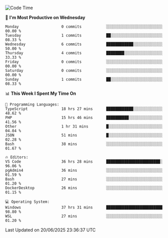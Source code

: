 <!--START_SECTION:waka-->
![Code Time](http://img.shields.io/badge/Code%20Time-5%2C130%20hrs%2045%20mins-blue)

📅 **I'm Most Productive on Wednesday** 

```text
Monday                   0 commits           ░░░░░░░░░░░░░░░░░░░░░░░░░   00.00 % 
Tuesday                  1 commits           ██░░░░░░░░░░░░░░░░░░░░░░░   08.33 % 
Wednesday                6 commits           ████████████░░░░░░░░░░░░░   50.00 % 
Thursday                 4 commits           ████████░░░░░░░░░░░░░░░░░   33.33 % 
Friday                   0 commits           ░░░░░░░░░░░░░░░░░░░░░░░░░   00.00 % 
Saturday                 0 commits           ░░░░░░░░░░░░░░░░░░░░░░░░░   00.00 % 
Sunday                   1 commits           ██░░░░░░░░░░░░░░░░░░░░░░░   08.33 % 
```


📊 **This Week I Spent My Time On** 

```text
💬 Programming Languages: 
TypeScript               18 hrs 27 mins      ████████████░░░░░░░░░░░░░   48.62 % 
PHP                      15 hrs 46 mins      ██████████░░░░░░░░░░░░░░░   41.56 % 
Other                    1 hr 31 mins        █░░░░░░░░░░░░░░░░░░░░░░░░   04.04 % 
JSON                     51 mins             █░░░░░░░░░░░░░░░░░░░░░░░░   02.28 % 
Bash                     38 mins             ░░░░░░░░░░░░░░░░░░░░░░░░░   01.67 % 

🔥 Editors: 
VS Code                  36 hrs 28 mins      ████████████████████████░   96.06 % 
pgAdmin4                 36 mins             ░░░░░░░░░░░░░░░░░░░░░░░░░   01.59 % 
Bash                     27 mins             ░░░░░░░░░░░░░░░░░░░░░░░░░   01.20 % 
DockerDesktop            26 mins             ░░░░░░░░░░░░░░░░░░░░░░░░░   01.15 % 

💻 Operating System: 
Windows                  37 hrs 31 mins      █████████████████████████   98.80 % 
WSL                      27 mins             ░░░░░░░░░░░░░░░░░░░░░░░░░   01.20 % 
```


 Last Updated on 20/06/2025 23:36:37 UTC
<!--END_SECTION:waka-->
